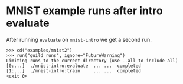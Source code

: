 # MNIST example runs after intro evaluate

After running `evaluate` on `mnist-intro` we get a second run.

    >>> cd("examples/mnist2")
    >>> run("guild runs", ignore="FutureWarning")
    Limiting runs to the current directory (use --all to include all)
    [0:...]  ./mnist-intro:evaluate  ... ...  completed
    [1:...]  ./mnist-intro:train     ... ...  completed
    <exit 0>
